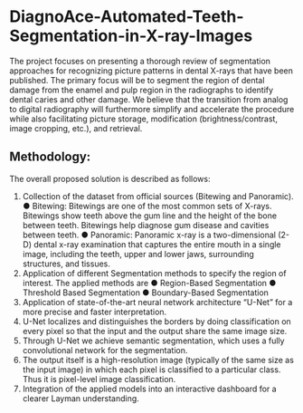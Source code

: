 # DiagnoAce-Automated-Teeth-Segmentation-in-X-ray-Images

The project focuses on presenting a thorough review of segmentation approaches for recognizing picture patterns in dental X-rays that have been published. The primary focus will be to segment the region of dental damage from the enamel and pulp region in the radiographs to identify dental caries and other damage. We believe that the transition from analog to digital radiography will furthermore simplify and accelerate the procedure while also facilitating picture storage, modification (brightness/contrast, image cropping, etc.), and retrieval.

## Methodology:

The overall proposed solution is described as follows:

1.	Collection of the dataset from official sources (Bitewing and Panoramic).
●	Bitewing: Bitewings are one of the most common sets of X-rays. Bitewings show teeth above the gum line and the height of the bone between teeth. Bitewings help diagnose gum disease and cavities between teeth.
●	Panoramic: Panoramic x-ray is a two-dimensional (2-D) dental x-ray examination that captures the entire mouth in a single image, including the teeth, upper and lower jaws, surrounding structures, and tissues.
2.	Application of different Segmentation methods to specify the region of interest. The applied methods are
●	Region-Based Segmentation
●	Threshold Based Segmentation
●	Boundary-Based Segmentation
3.	Application of state-of-the-art neural network architecture “U-Net” for a more precise and faster interpretation.
4.	U-Net localizes and distinguishes the borders by doing classification on every pixel so that the input and the output share the same image size. 
5.	Through U-Net we achieve semantic segmentation, which uses a fully convolutional network for the segmentation.
6.	The output itself is a high-resolution image (typically of the same size as the input image) in which each pixel is classified to a particular class. Thus it is pixel-level image classification.
7.	Integration of the applied models into an interactive dashboard for a clearer Layman understanding.
